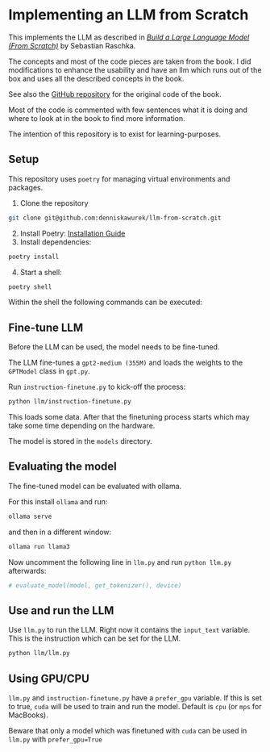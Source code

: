 # Implementing an LLM from Scratch

This implements the LLM as described in [*Build a Large Language Model (From Scratch)*](https://www.manning.com/books/build-a-large-language-model-from-scratch) by Sebastian Raschka.

The concepts and most of the code pieces are taken from the book. I did modifications to enhance the usability and have an llm which runs out of the box and uses all the described concepts in the book.

See also the [GitHub repository](https://github.com/rasbt/LLMs-from-scratch) for the original code of the book.

Most of the code is commented with few sentences what it is doing and where to look at in the book to find more information.

The intention of this repository is to exist for learning-purposes.

## Setup

This repository uses `poetry` for managing virtual environments and packages.

1. Clone the repository
```sh
git clone git@github.com:denniskawurek/llm-from-scratch.git
```
2. Install Poetry: [Installation Guide](https://python-poetry.org/docs/#installation)
3. Install dependencies:
```sh
poetry install
```
4. Start a shell:
```sh
poetry shell
```

Within the shell the following commands can be executed:

## Fine-tune LLM

Before the LLM can be used, the model needs to be fine-tuned.

The LLM fine-tunes a `gpt2-medium (355M)` and loads the weights to the `GPTModel` class in `gpt.py`.

Run `instruction-finetune.py` to kick-off the process:

```sh
python llm/instruction-finetune.py
```

This loads some data. After that the finetuning process starts which may take some time depending on the hardware.

The model is stored in the `models` directory.

## Evaluating the model

The fine-tuned model can be evaluated with ollama.

For this install `ollama` and run:

```sh
ollama serve
```

and then in a different window:

```sh
ollama run llama3
```

Now uncomment the following line in `llm.py` and run `python llm.py` afterwards:
```python
# evaluate_model(model, get_tokenizer(), device)
```

## Use and run the LLM

Use `llm.py` to run the LLM. Right now it contains the `input_text` variable. This is the instruction which can be set for the LLM.

```sh
python llm/llm.py
```

## Using GPU/CPU

`llm.py` and `instruction-finetune.py` have a `prefer_gpu` variable. If this is set to true, `cuda` will be used to train and run the model. Default is `cpu` (or `mps` for MacBooks).

Beware that only a model which was finetuned with `cuda` can be used in `llm.py` with `prefer_gpu=True`